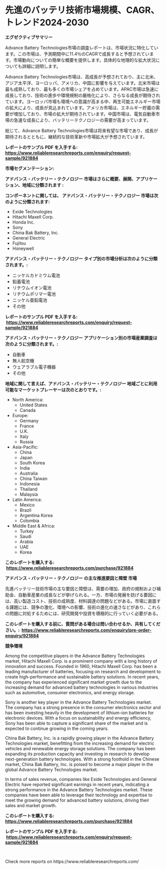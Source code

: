<p><h1>先進のバッテリ技術市場規模、CAGR、トレンド2024-2030</h1></p><p><strong>エグゼクティブサマリー</strong></p>
<p><p>Advance Battery Technologies市場の調査レポートは、市場状況に特化しています。この市場は、予測期間中に11.4％のCAGRで成長すると予想されています。市場動向についての簡単な概要を提供します。具体的な地理的な拡大状況についても詳細に説明します。</p><p>Advance Battery Technologies市場は、高成長が予想されており、主に北米、アジア太平洋、ヨーロッパ、アメリカ、中国に影響を与えています。北米市場は最も成熟しており、最も多くの市場シェアを占めています。APAC市場は急速に成長しており、技術の進歩や環境規制の厳格化により、さらなる成長が期待されています。ヨーロッパ市場も環境への意識が高まる中、再生可能エネルギー市場の拡大により、成長が見込まれています。アメリカ市場は、エネルギー貯蔵の需要が増加しており、市場の拡大が期待されています。中国市場は、電気自動車市場の急速な成長により、バッテリーテクノロジーの需要が高まっています。</p><p>総じて、Advance Battery Technologies市場は将来有望な市場であり、成長が期待されるとともに、継続的な技術革新や市場拡大が予想されています。</p></p>
<p><strong>レポートのサンプル PDF を入手する: <a href="https://www.reliableresearchreports.com/enquiry/request-sample/921884">https://www.reliableresearchreports.com/enquiry/request-sample/921884</a></strong></p>
<p><strong>市場セグメンテーション:</strong></p>
<p><strong> アドバンス・バッテリー・テクノロジー 市場はさらに概要、展開、アプリケーション、地域に分類されます :</strong></p>
<p><strong>コンポーネントに関しては、 アドバンス・バッテリー・テクノロジー 市場は次のように分類されます: &nbsp;</strong></p>
<p><ul><li>Exide Technologies</li><li>Hitachi Maxell Corp.</li><li>Honda Inc.</li><li>Sony</li><li>China Bak Battery, Inc.</li><li>General Electric</li><li>Fujitsu</li><li>Honeywell</li></ul></p>
<p><strong> アドバンス・バッテリー・テクノロジー タイプ別の市場分析は次のように分類されます。:</strong></p>
<p><ul><li>ニッケルカドミウム電池</li><li>鉛蓄電池</li><li>リチウムイオン電池</li><li>リチウムポリマー電池</li><li>ニッケル亜鉛電池</li><li>その他</li></ul></p>
<p><strong>レポートのサンプル PDF を入手する: &nbsp;<a href="https://www.reliableresearchreports.com/enquiry/request-sample/921884">https://www.reliableresearchreports.com/enquiry/request-sample/921884</a></strong></p>
<p><strong> アドバンス・バッテリー・テクノロジー アプリケーション別の市場産業調査は次のように分類されます。:</strong></p>
<p><ul><li>自動車</li><li>無人航空機</li><li>ウェアラブル電子機器</li><li>その他</li></ul></p>
<p><strong>地域に関して言えば、アドバンス・バッテリー・テクノロジー 地域ごとに利用可能なマーケットプレーヤーは次のとおりです。:</strong></p>
<p><ul>
    <li>
        North America:
        <ul>
            <li>United States</li>
            <li>Canada</li>
        </ul>
    </li>
    <li>
        Europe:
        <ul>
            <li>Germany</li>
            <li>France</li>
            <li>U.K.</li>
            <li>Italy</li>
            <li>Russia</li>
        </ul>
    </li>
    <li>
        Asia-Pacific:
        <ul>
            <li>China</li>
            <li>Japan</li>
            <li>South Korea</li>
            <li>India</li>
            <li>Australia</li>
            <li>China Taiwan</li>
            <li>Indonesia</li>
            <li>Thailand</li>
            <li>Malaysia</li>
        </ul>
    </li>
    <li>
        Latin America:
        <ul>
            <li>Mexico</li>
            <li>Brazil</li>
            <li>Argentina Korea</li>
            <li>Colombia</li>
        </ul>
    </li>
    <li>
        Middle East & Africa:
        <ul>
            <li>Turkey</li>
            <li>Saudi</li>
            <li>Arabia</li>
            <li>UAE</li>
            <li>Korea</li>
        </ul>
    </li>
    </ul></p>
<p><strong>このレポートを購入する: &nbsp;<a href="https://www.reliableresearchreports.com/purchase/921884">https://www.reliableresearchreports.com/purchase/921884</a></strong></p>
<p><strong>アドバンス・バッテリー・テクノロジー の主な推進要因と障壁 市場</strong></p>
<p><p>先進バッテリー技術市場の主な要因と障壁は、需要の増加、政府の規制および補助金、自動車産業の成長などが挙げられる。一方、市場の発展を妨げる要因には、高い製造コスト、技術の成熟度、材料調達の問題などがある。市場に直面する課題には、競争の激化、環境への影響、技術の進化の速さなどがあり、これらの問題に対処するためには、研究開発や投資を積極的に行っていく必要がある。</p></p>
<p><strong>このレポートを購入する前に、質問がある場合は問い合わせるか、共有してください。:&nbsp; <a href="https://www.reliableresearchreports.com/enquiry/pre-order-enquiry/921884">https://www.reliableresearchreports.com/enquiry/pre-order-enquiry/921884</a></strong></p>
<p><strong>競争環境</strong></p>
<p><p>Among the competitive players in the Advance Battery Technologies market, Hitachi Maxell Corp. is a prominent company with a long history of innovation and success. Founded in 1960, Hitachi Maxell Corp. has been a leading manufacturer of batteries, focusing on research and development to create high-performance and sustainable battery solutions. In recent years, the company has experienced significant market growth due to the increasing demand for advanced battery technologies in various industries such as automotive, consumer electronics, and energy storage.</p><p>Sony is another key player in the Advance Battery Technologies market. The company has a strong presence in the consumer electronics sector and has been investing heavily in the development of lithium-ion batteries for electronic devices. With a focus on sustainability and energy efficiency, Sony has been able to capture a significant share of the market and is expected to continue growing in the coming years.</p><p>China Bak Battery, Inc. is a rapidly growing player in the Advance Battery Technologies market, benefitting from the increasing demand for electric vehicles and renewable energy storage solutions. The company has been expanding its production capacity and investing in research to develop next-generation battery technologies. With a strong foothold in the Chinese market, China Bak Battery, Inc. is poised to become a major player in the global Advance Battery Technologies market.</p><p>In terms of sales revenue, companies like Exide Technologies and General Electric have reported significant earnings in recent years, indicating a strong performance in the Advance Battery Technologies market. These companies have been able to leverage their technology and expertise to meet the growing demand for advanced battery solutions, driving their sales and market growth.</p></p>
<p><strong>このレポートを購入する: &nbsp; <a href="https://www.reliableresearchreports.com/purchase/921884">https://www.reliableresearchreports.com/purchase/921884</a></strong></p>
<p><strong>レポートのサンプル PDF を入手する: &nbsp;<a href="https://www.reliableresearchreports.com/enquiry/request-sample/921884">https://www.reliableresearchreports.com/enquiry/request-sample/921884</a></strong><strong></strong></p>
<p>&nbsp;</p>
<p>Check more reports on https://www.reliableresearchreports.com/</p>